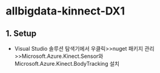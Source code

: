 # allbigdata-kinnect-DX1
## 1. Setup
- Visual Studio 솔루션 탐색기에서 우클릭>>nuget 패키지 관리>>Microsoft.Azure.Kinect.Sensor와 Microsoft.Azure.Kinect.BodyTracking 설치

